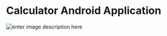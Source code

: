 # Calculator Android Application


![enter image description here](https://github.com/eslambasem/calculator-android-studio/blob/master/Images/ScreenShot.png?raw=true)
